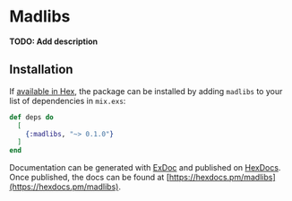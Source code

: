 # Madlibs

**TODO: Add description**

## Installation

If [available in Hex](https://hex.pm/docs/publish), the package can be installed
by adding `madlibs` to your list of dependencies in `mix.exs`:

```elixir
def deps do
  [
    {:madlibs, "~> 0.1.0"}
  ]
end
```

Documentation can be generated with [ExDoc](https://github.com/elixir-lang/ex_doc)
and published on [HexDocs](https://hexdocs.pm). Once published, the docs can
be found at [https://hexdocs.pm/madlibs](https://hexdocs.pm/madlibs).

